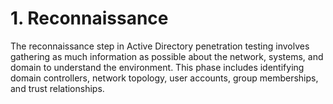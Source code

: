 # 1. Reconnaissance

The reconnaissance step in Active Directory penetration testing involves gathering as much information as possible about the network, systems, and domain to understand the environment. This phase includes identifying domain controllers, network topology, user accounts, group memberships, and trust relationships.&#x20;
